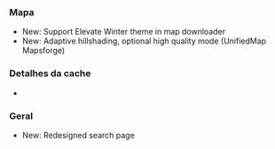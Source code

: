 ### Mapa
- New: Support Elevate Winter theme in map downloader
- New: Adaptive hillshading, optional high quality mode (UnifiedMap Mapsforge)

### Detalhes da cache
-

### Geral
- New: Redesigned search page
